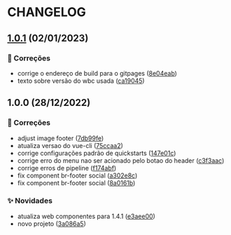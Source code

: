 # CHANGELOG

## [1.0.1](https://gitlab.com/govbr-ds/dev/wbc/govbr-ds-wbc-quickstart-vue/compare/v1.0.0...v1.0.1) (02/01/2023)


### :bug: Correções

* corrige o endereço de build para o gitpages ([8e04eab](https://gitlab.com/govbr-ds/dev/wbc/govbr-ds-wbc-quickstart-vue/commit/8e04eabec2addff94ee71b5463d69fd8f2b41a58))
* texto sobre versão do wbc usada ([ca19045](https://gitlab.com/govbr-ds/dev/wbc/govbr-ds-wbc-quickstart-vue/commit/ca19045f7531196ec72ddd7e6c7640521c1a8671))

## 1.0.0 (28/12/2022)


### :bug: Correções

* adjust image footer ([7db99fe](https://gitlab.com/govbr-ds/dev/wbc/govbr-ds-wbc-quickstart-vue/commit/7db99febb61292017d1a5ff7cfea53721651250f))
* atualiza versao do vue-cli ([75ccaa2](https://gitlab.com/govbr-ds/dev/wbc/govbr-ds-wbc-quickstart-vue/commit/75ccaa211c0090445204ef342fa0b399f1699549))
* corrige configurações padrão de quickstarts ([147e01c](https://gitlab.com/govbr-ds/dev/wbc/govbr-ds-wbc-quickstart-vue/commit/147e01cd823de21a732362ec1f1a91b53531c7c0))
* corrige erro do menu nao ser acionado pelo botao do header ([c3f3aac](https://gitlab.com/govbr-ds/dev/wbc/govbr-ds-wbc-quickstart-vue/commit/c3f3aac6c759f9636efdd676268ee00a1dd55888))
* corrige erros de pipeline ([f174abf](https://gitlab.com/govbr-ds/dev/wbc/govbr-ds-wbc-quickstart-vue/commit/f174abf5fff4502937068fb459d178b599992ce8))
* fix component br-footer social ([a302e8c](https://gitlab.com/govbr-ds/dev/wbc/govbr-ds-wbc-quickstart-vue/commit/a302e8c7f46730a26b0219d22dfba7f194df3b61))
* fix component br-footer social ([8a0161b](https://gitlab.com/govbr-ds/dev/wbc/govbr-ds-wbc-quickstart-vue/commit/8a0161b4ab1257b64f56c8a75c0b0fb0559e126c))


### :sparkles: Novidades

* atualiza web componentes para 1.4.1 ([e3aee00](https://gitlab.com/govbr-ds/dev/wbc/govbr-ds-wbc-quickstart-vue/commit/e3aee00a256d33d211f79f77b02036baa712446c))
* novo projeto ([3a086a5](https://gitlab.com/govbr-ds/dev/wbc/govbr-ds-wbc-quickstart-vue/commit/3a086a5b77bdc99b0bf0dee0c35a98e995bac26c))
